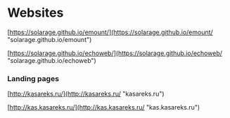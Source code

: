 
# Websites

[https://solarage.github.io/emount/](https://solarage.github.io/emount/ "solarage.github.io/emount")

[https://solarage.github.io/echoweb/](https://solarage.github.io/echoweb/ "solarage.github.io/echoweb")



### Landing pages
[http://kasareks.ru/](http://kasareks.ru/ "kasareks.ru")

[http://kas.kasareks.ru/](http://kas.kasareks.ru/ "kas.kasareks.ru")
